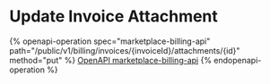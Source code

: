 # Update Invoice Attachment

{% openapi-operation spec="marketplace-billing-api" path="/public/v1/billing/invoices/{invoiceId}/attachments/{id}" method="put" %}
[OpenAPI marketplace-billing-api](https://api.platform.softwareone.com/public/v1/billing/openapi.json)
{% endopenapi-operation %}
